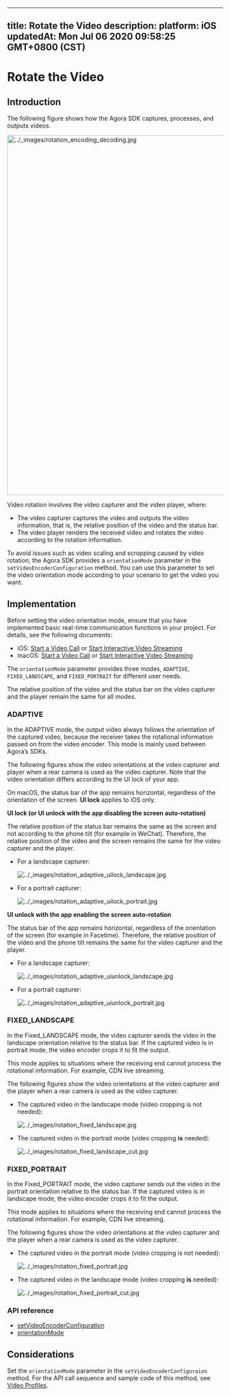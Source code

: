 
---
title: Rotate the Video
description: 
platform: iOS
updatedAt: Mon Jul 06 2020 09:58:25 GMT+0800 (CST)
---
# Rotate the Video
## Introduction

The following figure shows how the Agora SDK captures, processes, and outputs videos.

<img alt="../_images/rotation_encoding_decoding.jpg" src="https://web-cdn.agora.io/docs-files/en/rotation_encoding_decoding.jpg" style="width: 840px; "/>

Video rotation involves the video capturer and the video player, where:

- The video capturer captures the video and outputs the video information, that is, the relative position of the video and the status bar.
- The video player renders the received video and rotates the video according to the rotation information.

To avoid issues such as video scaling and scropping caused by video rotation, the Agora SDK provides a `orientationMode` parameter in the `setVideoEncoderConfiguration` method. You can use this parameter to set the video orientation mode according to your scenario to get the video you want.

## Implementation

Before setting the video orientation mode, ensure that you have implemented basic real-time communication functions in your project. For details, see the following documents:

- iOS: [Start a Video Call](../../en/Interactive%20Broadcast/start_call_ios.md) or [Start Interactive Video Streaming](../../en/Interactive%20Broadcast/start_live_ios.md)
- macOS: [Start a Video Call](../../en/Interactive%20Broadcast/start_call_mac.md) or [Start Interactive Video Streaming](../../en/Interactive%20Broadcast/start_live_mac.md)

The `orientationMode` parameter provides three modes, `ADAPTIVE`, `FIXED_LANDSCAPE`, and `FIXED_PORTRAIT` for different user needs. 

<div class="alert note">The relative position of the video and the status bar on the video capturer and the player remain the same for all modes.</div>

### ADAPTIVE

In the ADAPTIVE mode, the output video always follows the orientation of the captured video, because the receiver takes the rotational information passed on from the video encoder. This mode is mainly used between Agora’s SDKs.

The following figures show the video orientations at the video capturer and player when a rear camera is used as the video capturer. Note that the video orientation differs according to the UI lock of your app.

<div class="alert note">On macOS, the status bar of the app remains horizontal, regardless of the orientation of the screen. <b>UI lock</b> applies to iOS only.</div>

**UI lock (or UI unlock with the app disabling the screen auto-rotation)**

The relative position of the status bar remains the same as the screen and not according to the phone tilt \(for example in WeChat\). Therefore, the relative position of the video and the screen remains the same for the video capturer and the player.
		
- For a landscape capturer:

  <img alt="../_images/rotation_adaptive_uilock_landscape.jpg" src="https://web-cdn.agora.io/docs-files/en/rotation_adaptive_uilock_landscape.jpg" />

- For a portrait capturer:
   
   <img alt="../_images/rotation_adaptive_uilock_portrait.jpg" src="https://web-cdn.agora.io/docs-files/en/rotation_adaptive_uilock_portrait.jpg" />

**UI unlock with the app enabling the screen auto-rotation**

The status bar of the app remains horizontal, regardless of the orientation of the screen \(for example in Facetime\). Therefore, the relative position of the video and the phone tilt remains the same for the video capturer and the player.

- For a landscape capturer:

    <img alt="../_images/rotation_adaptive_uiunlock_landscape.jpg" src="https://web-cdn.agora.io/docs-files/en/rotation_adaptive_uiunlock_landscape.jpg" />

- For a portrait capturer:

    <img alt="../_images/rotation_adaptive_uiunlock_portrait.jpg" src="https://web-cdn.agora.io/docs-files/en/rotation_adaptive_uiunlock_portrait.jpg" />


### FIXED_LANDSCAPE

In the Fixed_LANDSCAPE mode, the video capturer sends the video in the landscape orientation relative to the status bar. If the captured video is in portrait mode, the video encoder crops it to fit the output. 

This mode applies to situations where the receiving end cannot process the rotational information. For example, CDN live streaming.

The following figures show the video orientations at the video capturer and the player when a rear camera is used as the video capturer.

-   The captured video in the landscape mode (video cropping is not needed):

    <img alt="../_images/rotation_fixed_landscape.jpg" src="https://web-cdn.agora.io/docs-files/en/rotation_fixed_landscape.jpg" />

-   The captured video in the portrait mode (video cropping **is** needed):

    <img alt="../_images/rotation_fixed_landscape_cut.jpg" src="https://web-cdn.agora.io/docs-files/en/rotation_fixed_landscape_cut.jpg" />


### FIXED_PORTRAIT

In the Fixed_PORTRAIT mode, the video capturer sends out the video in the portrait orientation relative to the status bar. If the captured video is in landscape mode, the video encoder crops it to fit the output. 

This mode applies to situations where the receiving end cannot process the rotational information. For example, CDN live streaming.

The following figures show the video orientations at the video capturer and the player when a rear camera is used as the video capturer.

-   The captured video in the portrait mode (video cropping is not needed):

    <img alt="../_images/rotation_fixed_portrait.jpg" src="https://web-cdn.agora.io/docs-files/en/rotation_fixed_portrait.jpg" />

-   The captured video in the landscape mode (video cropping **is** needed):

    <img alt="../_images/rotation_fixed_portrait_cut.jpg" src="https://web-cdn.agora.io/docs-files/en/rotation_fixed_portrait_cut.jpg" />

### API reference

- [setVideoEncoderConfiguration](https://docs.agora.io/en/Interactive%20Broadcast/API%20Reference/oc/Classes/AgoraRtcEngineKit.html#//api/name/setVideoEncoderConfiguration:)
- [orientationMode](https://docs.agora.io/en/Interactive%20Broadcast/API%20Reference/oc/Classes/AgoraVideoEncoderConfiguration.html#//api/name/orientationMode)

## Considerations

Set the `orientationMode` parameter in the `setVideoEncoderConfiguraion` method. For the API call sequence and sample code of this method, see [Video Profiles](../../en/Interactive%20Broadcast/video_profile_apple.md).
